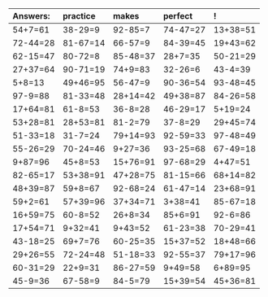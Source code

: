 | Answers: | practice | makes | perfect | ! |
| :--- | :--- | :--- | :--- | :--- |
| 54+7=61 | 38-29=9 | 92-85=7 | 74-47=27 | 13+38=51 | 
| 72-44=28 | 81-67=14 | 66-57=9 | 84-39=45 | 19+43=62 | 
| 62-15=47 | 80-72=8 | 85-48=37 | 28+7=35 | 50-21=29 | 
| 27+37=64 | 90-71=19 | 74+9=83 | 32-26=6 | 43-4=39 | 
| 5+8=13 | 49+46=95 | 56-47=9 | 90-36=54 | 93-48=45 | 
| 97-9=88 | 81-33=48 | 28+14=42 | 49+38=87 | 84-26=58 | 
| 17+64=81 | 61-8=53 | 36-8=28 | 46-29=17 | 5+19=24 | 
| 53+28=81 | 28+53=81 | 81-2=79 | 37-8=29 | 29+45=74 | 
| 51-33=18 | 31-7=24 | 79+14=93 | 92-59=33 | 97-48=49 | 
| 55-26=29 | 70-24=46 | 9+27=36 | 93-25=68 | 67-49=18 | 
| 9+87=96 | 45+8=53 | 15+76=91 | 97-68=29 | 4+47=51 | 
| 82-65=17 | 53+38=91 | 47+28=75 | 81-15=66 | 68+14=82 | 
| 48+39=87 | 59+8=67 | 92-68=24 | 61-47=14 | 23+68=91 | 
| 59+2=61 | 57+39=96 | 37+34=71 | 3+38=41 | 85-67=18 | 
| 16+59=75 | 60-8=52 | 26+8=34 | 85+6=91 | 92-6=86 | 
| 17+54=71 | 9+32=41 | 9+43=52 | 61-23=38 | 70-29=41 | 
| 43-18=25 | 69+7=76 | 60-25=35 | 15+37=52 | 18+48=66 | 
| 29+26=55 | 72-24=48 | 51-18=33 | 92-55=37 | 79+17=96 | 
| 60-31=29 | 22+9=31 | 86-27=59 | 9+49=58 | 6+89=95 | 
| 45-9=36 | 67-58=9 | 84-5=79 | 15+39=54 | 45+36=81 | 
